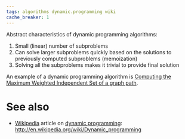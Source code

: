 ```yaml
---
tags: algorithms dynamic.programming wiki
cache_breaker: 1
---
```


Abstract characteristics of dynamic programming algorithms:

1.  Small (linear) number of subproblems
2.  Can solve larger subproblems quickly based on the solutions to previously computed subproblems (memoization)
3.  Solving all the subproblems makes it trivial to provide final solution

An example of a dynamic programming algorithm is [Computing the Maximum Weighted Independent Set of a graph path](/wiki/Computing_the_Maximum_Weighted_Independent_Set_of_a_graph_path).

# See also

-   [Wikipedia](/wiki/Wikipedia) article on [dynamic programming](/wiki/dynamic_programming): <http://en.wikipedia.org/wiki/Dynamic_programming>
